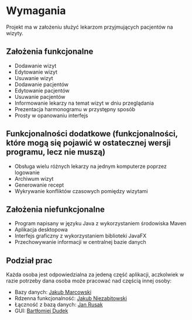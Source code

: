# Wymagania

Projekt ma w założeniu służyć lekarzom przyjmujących pacjentów na wizyty.

## Założenia funkcjonalne

- Dodawanie wizyt
- Edytowanie wizyt
- Usuwanie wizyt
- Dodawanie pacjentów
- Edytowanie pacjentów
- Usuwanie pacjentów
- Informowanie lekarzy na temat wizyt w dniu przeglądania
- Prezentacja harmonogramu w przystępny sposób
- Prosty w opanowaniu interfejs

## Funkcjonalności dodatkowe (funkcjonalności, które mogą się pojawić w ostatecznej wersji programu, lecz nie muszą)

- Obsługa wielu różnych lekarzy na jednym komputerze poprzez logowanie
- Archiwum wizyt
- Generowanie recept
- Wykrywanie konfliktów czasowych pomiędzy wizytami

## Założenia niefunkcjonalne

- Program napisany w języku Java z wykorzystaniem środowiska Maven
- Aplikacja desktopowa
- Interfejs graficzny z wykorzystaniem biblioteki JavaFX
- Przechowywanie informacji w centralnej bazie danych

## Podział prac

Każda osoba jest odpowiedzialna za jedeną część aplikacji, aczkolwiek w razie potrzeby dana osoba może pracować nad częścią innej osoby:

- Bazy danych: [Jakub Marcowski](https://gitlab-stud.elka.pw.edu.pl/jmarcows "Jakub Marcowski")
- Rdzenna funkcjonalność: [Jakub Niezabitowski](https://gitlab-stud.elka.pw.edu.pl/jniezabi "Jakub Niezabitowski")
- Łączność z bazą danych: [Jan Rusak](https://gitlab-stud.elka.pw.edu.pl/jrusak "Jan Rusak")
- GUI: [Bartłomiej Dudek](https://gitlab-stud.elka.pw.edu.pl/bdudek "Bartłomiej Dudek")
